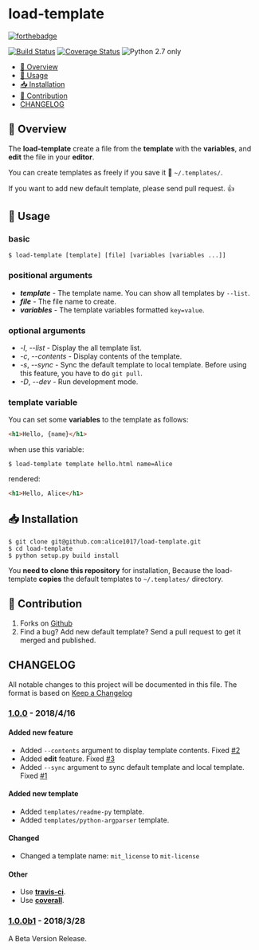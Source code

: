 # load-template

[![forthebadge](http://forthebadge.com/images/badges/made-with-python.svg)](http://forthebadge.com)

[![Build Status](https://travis-ci.org/alice1017/load-template.svg?branch=master)](https://travis-ci.org/alice1017/load-template)
[![Coverage Status](https://coveralls.io/repos/github/alice1017/load-template/badge.svg)](https://coveralls.io/github/alice1017/load-template)
![Python 2.7 only](https://img.shields.io/badge/python-2.7-blue.svg)

* [:page_facing_up: Overview](#page_facing_up-overview)
* [:wrench: Usage](#wrench-usage)
* [:inbox_tray: Installation](#inbox_tray-installation)
* [:eyes: Contribution](#eyes-contribution)
* [CHANGELOG](#changelog)

## :page_facing_up: Overview

The **load-template** create a file from the **template** with the **variables**,
and **edit** the file in your **editor**.

You can create templates as freely if you save it :open_file_folder: `~/.templates/`.

If you want to add new default template, please send pull request. :+1:

## :wrench: Usage

### basic

```
$ load-template [template] [file] [variables [variables ...]]
```

### positional arguments

* ***template*** - The template name. You can show all templates by `--list`.
* ***file*** - The file name to create.
* ***variables*** - The template variables formatted `key=value`.

### optional arguments

* *-l*, *--list* - Display the all template list.
* *-c*, *--contents* - Display contents of the template.
* *-s*, *--sync* - Sync the default template to local template. Before using this feature, you have to do `git pull`.
* *-D*, *--dev* - Run development mode.

### template variable

You can set some **variables** to the template as follows:

```html
<h1>Hello, {name}</h1>
```

when use this variable:

```
$ load-template template hello.html name=Alice
```

rendered:

```html
<h1>Hello, Alice</h1>
```

## :inbox_tray: Installation

```
$ git clone git@github.com:alice1017/load-template.git
$ cd load-template
$ python setup.py build install
```

You **need to clone this repository** for installation, Because the
load-template **copies** the default templates to `~/.templates/` directory.

## :eyes: Contribution

1. Forks on [Github](https://github.com/alice1017/load-template)
2. Find a bug? Add new default template? Send a pull request to get it merged and published.

## CHANGELOG

All notable changes to this project will be documented in this file.
The format is based on [Keep a Changelog](http://keepachangelog.com/en/1.0.0/)

### [1.0.0] - 2018/4/16

#### Added new feature

* Added `--contents` argument to display template contents. Fixed [#2]
* Added **edit** feature. Fixed [#3]
* Added `--sync` argument to sync default template and local template. Fixed [#1]

#### Added new template

* Added `templates/readme-py` template.
* Added `templates/python-argparser` template.

#### Changed

* Changed a template name: `mit_license` to `mit-license`

#### Other

* Use [**travis-ci**](https://travis-ci.org/alice1017/load-template).
* Use [**coverall**](https://coveralls.io/github/alice1017/load-template).

### [1.0.0b1] - 2018/3/28

A Beta Version Release.

[1.0.0b1]: https://github.com/alice1017/load-template/compare/a2f5136...1.0.0b1
[1.0.0]: https://github.com/alice1017/load-template/compare/1.0.0b1...1.0.0
[#1]: https://github.com/alice1017/load-template/issues/1
[#2]: https://github.com/alice1017/load-template/issues/2
[#3]: https://github.com/alice1017/load-template/issues/3
